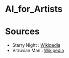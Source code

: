 # AI_for_Artists


# Sources

* Starry Night : [Wikipedia](https://upload.wikimedia.org/wikipedia/commons/thumb/e/ea/Van_Gogh_-_Starry_Night_-_Google_Art_Project.jpg/1280px-Van_Gogh_-_Starry_Night_-_Google_Art_Project.jpg)
* Vitruvian Man : [Wikipedia](https://en.wikipedia.org/wiki/Leonardo_da_Vinci#/media/File:Da_Vinci_Vitruve_Luc_Viatour.jpg)
